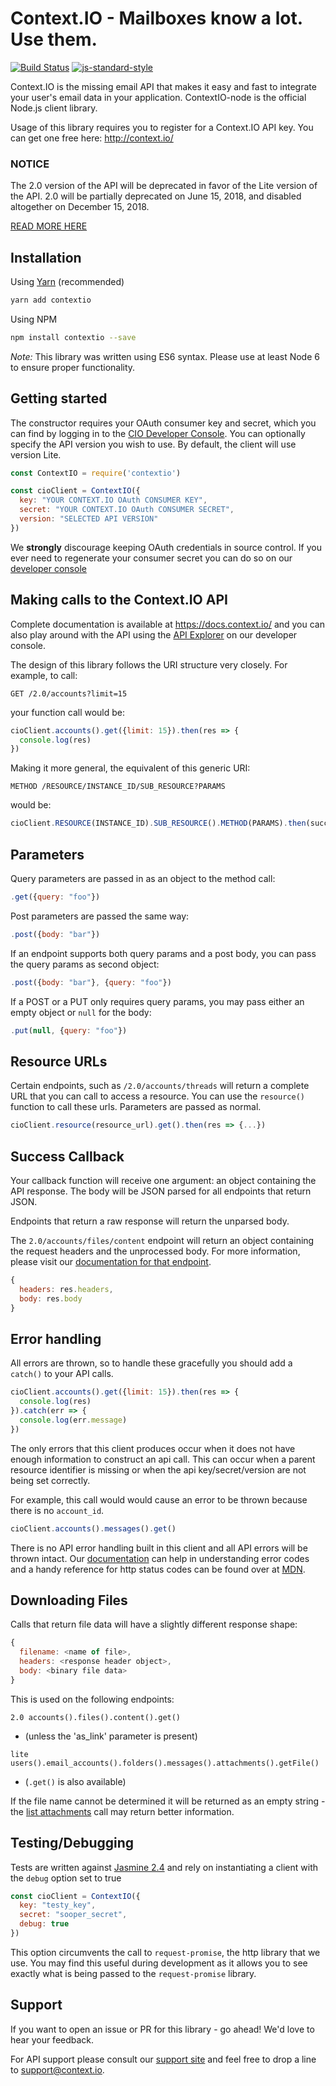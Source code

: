 Context.IO - Mailboxes know a lot. Use them.
============================================
[![Build Status](https://travis-ci.org/contextio/ContextIO-node.svg?branch=master)](https://travis-ci.org/contextio/ContextIO-node)
[![js-standard-style](https://img.shields.io/badge/code%20style-standard-brightgreen.svg)](http://standardjs.com/)

Context.IO is the missing email API that makes it easy and fast to integrate your user's email data in your application. ContextIO-node is the official Node.js client library.

Usage of this library requires you to register for a Context.IO API key. You can get one free here: http://context.io/

### NOTICE

The 2.0 version of the API will be deprecated in favor of the Lite version of the API. 2.0 will be partially deprecated on June 15, 2018, and disabled altogether on December 15, 2018.

[READ MORE HERE](https://blog.context.io/important-announcement-deprecation-of-2-0-api-8f73488a8c0e)

Installation
------------

Using [Yarn](https://yarnpkg.com/) (recommended)
```bash
yarn add contextio
```

Using NPM
``` bash
npm install contextio --save
```

_Note:_ This library was written using ES6 syntax. Please use at least Node 6 to ensure proper functionality.


Getting started
---------------

The constructor requires your OAuth consumer key and secret, which you can find by logging in to the [CIO Developer Console](https://console.context.io/). You can optionally specify the API version you wish to use. By default, the client will use version Lite.

``` js
const ContextIO = require('contextio')

const cioClient = ContextIO({
  key: "YOUR CONTEXT.IO OAuth CONSUMER KEY",
  secret: "YOUR CONTEXT.IO OAuth CONSUMER SECRET",
  version: "SELECTED API VERSION"
})
```

We **strongly** discourage keeping OAuth credentials in source control. If you ever need to regenerate your consumer secret you can do so on our [developer console](https://console.context.io/#settings)


Making calls to the Context.IO API
----------------------------------

Complete documentation is available at https://docs.context.io/ and you can also play around with the API using the [API Explorer](https://console.context.io/#explore) on our developer console.

The design of this library follows the URI structure very closely. For example, to call:

``` http
GET /2.0/accounts?limit=15
```

your function call would be:

``` js
cioClient.accounts().get({limit: 15}).then(res => {
  console.log(res)
})
```

Making it more general, the equivalent of this generic URI:

``` http
METHOD /RESOURCE/INSTANCE_ID/SUB_RESOURCE?PARAMS
```

would be:

``` js
cioClient.RESOURCE(INSTANCE_ID).SUB_RESOURCE().METHOD(PARAMS).then(success_handler)
```

Parameters
----------------------------------
Query parameters are passed in as an object to the method call:

```js
.get({query: "foo"})
```

Post parameters are passed the same way:

```js
.post({body: "bar"})
```

If an endpoint supports both query params and a post body, you can pass the query params as second object:

```js
.post({body: "bar"}, {query: "foo"})
```

If a POST or a PUT only requires query params, you may pass either an empty object or `null` for the body:
```js
.put(null, {query: "foo"})
```


Resource URLs
----------------------------------
Certain endpoints, such as `/2.0/accounts/threads` will return a complete URL that you can call to access a resource. You can use the `resource()` function to call these urls. Parameters are passed as normal.

```js
cioClient.resource(resource_url).get().then(res => {...})
```

Success Callback
----------------
Your callback function will receive one argument: an object containing the API response. The body will be JSON parsed for all endpoints that return JSON.

Endpoints that return a raw response will return the unparsed body.

The `2.0/accounts/files/content` endpoint will return an object containing the request headers and the unprocessed body. For more information, please visit our [documentation for that endpoint](https://context.io/docs/2.0/accounts/files/content).
```js
{
  headers: res.headers,
  body: res.body
}
```

Error handling
--------------
All errors are thrown, so to handle these gracefully you should add a `catch()` to your API calls.

``` js
cioClient.accounts().get({limit: 15}).then(res => {
  console.log(res)
}).catch(err => {
  console.log(err.message)
})
```

The only errors that this client produces occur when it does not have enough information to construct an api call.
This can occur when a parent resource identifier is missing or when the api key/secret/version are not being set correctly.

For example, this call would would cause an error to be thrown because there is no `account_id`.
```js
cioClient.accounts().messages().get()
```

There is no API error handling built in this client and all API errors will be thrown intact. Our [documentation](https://context.io/docs/) can help in understanding error codes and a handy reference for http status codes can be found over at [MDN](https://developer.mozilla.org/en-US/docs/Web/HTTP/Response_codes).

Downloading Files
------
Calls that return file data will have a slightly different response shape:
```js
{
  filename: <name of file>,
  headers: <response header object>,
  body: <binary file data>
}
```

This is used on the following endpoints:

`2.0 accounts().files().content().get()`
- (unless the 'as_link' parameter is present)

`lite users().email_accounts().folders().messages().attachments().getFile()`
- (`.get()` is also available)

If the file name cannot be determined it will be returned as an empty string - the [list attachments](https://docs.context.io/#list-attachments) call may return better information.

Testing/Debugging
-------
Tests are written against [Jasmine 2.4](http://jasmine.github.io/2.4/introduction.html) and rely on instantiating a client with the `debug` option set to true

```js
const cioClient = ContextIO({
  key: "testy_key",
  secret: "sooper_secret",
  debug: true
})
```

This option circumvents the call to `request-promise`, the http library that we use. You may find this useful during development as it allows you to see exactly what is being passed to the `request-promise` library.

Support
-------
If you want to open an issue or PR for this library - go ahead! We'd love to hear your feedback.

For API support please consult our [support site](http://support.context.io) and feel free to drop a line to [support@context.io](mailto:support@context.io).
